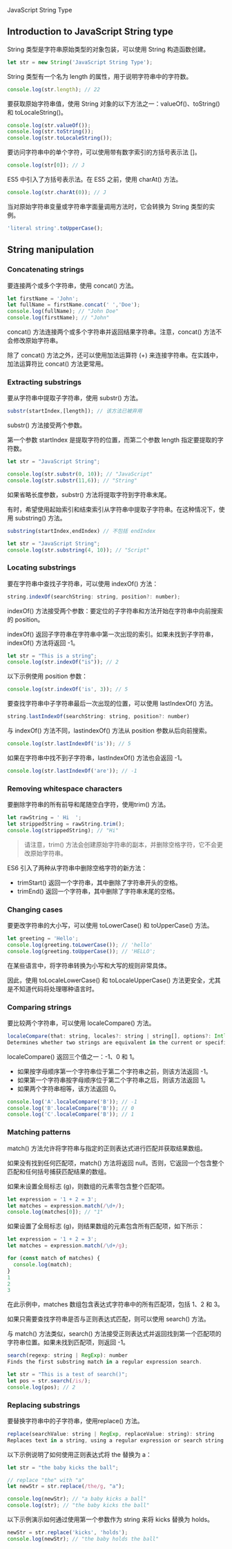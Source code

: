 JavaScript String Type

## Introduction to JavaScript String type

String 类型是字符串原始类型的对象包装，可以使用 String 构造函数创建。

```js
let str = new String('JavaScript String Type');
```

String 类型有一个名为 length 的属性，用于说明字符串中的字符数。

```js
console.log(str.length); // 22
```

要获取原始字符串值，使用 String 对象的以下方法之一：valueOf()、toString() 和 toLocaleString()。

```js
console.log(str.valueOf());
console.log(str.toString());
console.log(str.toLocaleString());
```

要访问字符串中的单个字符，可以使用带有数字索引的方括号表示法 []。

```js
console.log(str[0]); // J
```

ES5 中引入了方括号表示法。在 ES5 之前，使用 charAt() 方法。

```js
console.log(str.charAt(0)); // J
```

当对原始字符串变量或字符串字面量调用方法时，它会转换为 String 类型的实例。

```js
'literal string'.toUpperCase();
```

## String manipulation

### Concatenating strings

要连接两个或多个字符串，使用 concat() 方法。

```js
let firstName = 'John';
let fullName = firstName.concat(' ','Doe');
console.log(fullName); // "John Doe"
console.log(firstName); // "John"
```

concat() 方法连接两个或多个字符串并返回结果字符串。注意，concat() 方法不会修改原始字符串。

除了 concat() 方法之外，还可以使用加法运算符 (+) 来连接字符串。在实践中，加法运算符比 concat() 方法更常用。

### Extracting substrings

要从字符串中提取子字符串，使用 substr() 方法。

```js
substr(startIndex,[length]); // 该方法已被弃用
```

substr() 方法接受两个参数。

第一个参数 startIndex 是提取字符的位置，而第二个参数 length 指定要提取的字符数。

```js
let str = "JavaScript String";

console.log(str.substr(0, 10)); // "JavaScript"
console.log(str.substr(11,6)); // "String"
```

如果省略长度参数，substr() 方法将提取字符到字符串末尾。

有时，希望使用起始索引和结束索引从字符串中提取子字符串。在这种情况下，使用 substring() 方法。

```js
substring(startIndex,endIndex) // 不包括 endIndex
```

```js
let str = "JavaScript String";
console.log(str.substring(4, 10)); // "Script"
```

### Locating substrings

要在字符串中查找子字符串，可以使用 indexOf() 方法：

```js
string.indexOf(searchString: string, position?: number);
```

indexOf() 方法接受两个参数：要定位的子字符串和方法开始在字符串中向前搜索的 position。

indexOf() 返回子字符串在字符串中第一次出现的索引。如果未找到子字符串，indexOf() 方法将返回 -1。

```js
let str = "This is a string";
console.log(str.indexOf("is")); // 2
```

以下示例使用 position 参数：

```js
console.log(str.indexOf('is', 3)); // 5
```

要查找字符串中子字符串最后一次出现的位置，可以使用 lastIndexOf() 方法。

```js
string.lastIndexOf(searchString: string, position?: number)
```

与 indexOf() 方法不同，lastindexOf() 方法从 position 参数从后向前搜索。

```js
console.log(str.lastIndexOf('is')); // 5
```

如果在字符串中找不到子字符串，lastIndexOf() 方法也会返回 -1。

```js
console.log(str.lastIndexOf('are')); // -1
```

### Removing whitespace characters

要删除字符串的所有前导和尾随空白字符，使用trim() 方法。

```js
let rawString = ' Hi  ';
let strippedString = rawString.trim();
console.log(strippedString); // "Hi"
```

> 请注意，trim() 方法会创建原始字符串的副本，并删除空格字符，它不会更改原始字符串。

ES6 引入了两种从字符串中删除空格字符的新方法：

- trimStart() 返回一个字符串，其中删除了字符串开头的空格。
- trimEnd() 返回一个字符串，其中删除了字符串末尾的空格。

### Changing cases

要更改字符串的大小写，可以使用 toLowerCase() 和 toUpperCase() 方法。

```js
let greeting = 'Hello';
console.log(greeting.toLowerCase()); // 'hello'
console.log(greeting.toUpperCase()); // 'HELLO';
```

在某些语言中，将字符串转换为小写和大写的规则非常具体。

因此，使用 toLocaleLowerCase() 和 toLocaleUpperCase() 方法更安全，尤其是不知道代码将处理哪种语言时。

### Comparing strings

要比较两个字符串，可以使用 localeCompare() 方法。

```js
localeCompare(that: string, locales?: string | string[], options?: Intl.CollatorOptions): number
Determines whether two strings are equivalent in the current or specified locale.
```

localeCompare() 返回三个值之一：-1、0 和 1。

- 如果按字母顺序第一个字符串位于第二个字符串之前，则该方法返回 -1。
- 如果第一个字符串按字母顺序位于第二个字符串之后，则该方法返回 1。
- 如果两个字符串相等，该方法返回 0。

```js
console.log('A'.localeCompare('B')); // -1
console.log('B'.localeCompare('B')); // 0
console.log('C'.localeCompare('B')); // 1
```

### Matching patterns

match() 方法允许将字符串与指定的正则表达式进行匹配并获取结果数组。

如果没有找到任何匹配项，match() 方法将返回 null。否则，它返回一个包含整个匹配和任何括号捕获匹配结果的数组。

如果未设置全局标志 (g)，则数组的元素零包含整个匹配项。

```js
let expression = '1 + 2 = 3';
let matches = expression.match(/\d+/);
console.log(matches[0]); // "1"
```

如果设置了全局标志 (g)，则结果数组的元素包含所有匹配项，如下所示：

```js
let expression = '1 + 2 = 3';
let matches = expression.match(/\d+/g);

for (const match of matches) {
  console.log(match);
}
1
2
3
```

在此示例中，matches 数组包含表达式字符串中的所有匹配项，包括 1、2 和 3。

如果只需要查找字符串是否与正则表达式匹配，则可以使用 search() 方法。

与 match() 方法类似，search() 方法接受正则表达式并返回找到第一个匹配项的字符串位置。如果未找到匹配项，则返回 -1。

```js
search(regexp: string | RegExp): number
Finds the first substring match in a regular expression search.
```

```js
let str = "This is a test of search()";
let pos = str.search(/is/);
console.log(pos); // 2
```

### Replacing substrings

要替换字符串中的子字符串，使用replace() 方法。

```js
replace(searchValue: string | RegExp, replaceValue: string): string
Replaces text in a string, using a regular expression or search string.
```

以下示例说明了如何使用正则表达式将 the 替换为 a：

```js
let str = "the baby kicks the ball";

// replace "the" with "a"
let newStr = str.replace(/the/g, "a");

console.log(newStr); // "a baby kicks a ball"
console.log(str); // "the baby kicks the ball"
```

以下示例演示如何通过使用第一个参数作为 string 来将 kicks 替换为 holds。

```js
newStr = str.replace('kicks', 'holds');
console.log(newStr); // "the baby holds the ball"
```